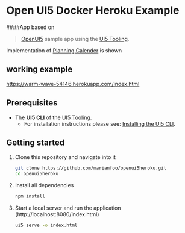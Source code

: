 

# Open UI5 Docker Heroku Example
####App based on
> [OpenUI5](https://github.com/SAP/openui5) sample app using the [UI5 Tooling](https://github.com/SAP/ui5-tooling).

Implementation of [Planning Calender](https://sapui5.hana.ondemand.com/#/entity/sap.m.PlanningCalendar) is shown
## working example
https://warm-wave-54146.herokuapp.com/index.html

## Prerequisites
- The **UI5 CLI** of the [UI5 Tooling](https://github.com/SAP/ui5-tooling#installing-the-ui5-cli).
    - For installation instructions please see: [Installing the UI5 CLI](https://github.com/SAP/ui5-tooling#installing-the-ui5-cli).

## Getting started
1. Clone this repository and navigate into it
    ```sh
    git clone https://github.com/marianfoo/openui5heroku.git
    cd openui5heroku
    ```
1. Install all dependencies
    ```sh
    npm install
    ```

1. Start a local server and run the application (http://localhost:8080/index.html)
    ```sh
    ui5 serve -o index.html
    ```
